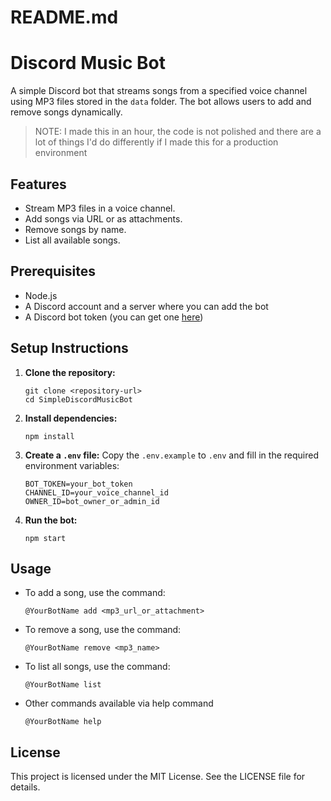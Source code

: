 # README.md

# Discord Music Bot

A simple Discord bot that streams songs from a specified voice channel using MP3 files stored in the `data` folder. The bot allows users to add and remove songs dynamically.

> NOTE: I made this in an hour, the code is not polished and there are a lot of things I'd do differently if I made this for a production environment 

## Features

- Stream MP3 files in a voice channel.
- Add songs via URL or as attachments.
- Remove songs by name.
- List all available songs.

## Prerequisites

- Node.js
- A Discord account and a server where you can add the bot
- A Discord bot token (you can get one [here](https://discord.com/developers/applications))

## Setup Instructions

1. **Clone the repository:**
   ```
   git clone <repository-url>
   cd SimpleDiscordMusicBot
   ```

2. **Install dependencies:**
   ```
   npm install
   ```

3. **Create a `.env` file:**
   Copy the `.env.example` to `.env` and fill in the required environment variables:
   ```
   BOT_TOKEN=your_bot_token
   CHANNEL_ID=your_voice_channel_id
   OWNER_ID=bot_owner_or_admin_id
   ```

4. **Run the bot:**
   ```
   npm start
   ```

## Usage

- To add a song, use the command:
  ```
  @YourBotName add <mp3_url_or_attachment>
  ```

- To remove a song, use the command:
  ```
  @YourBotName remove <mp3_name>
  ```

- To list all songs, use the command:
  ```
  @YourBotName list
  ```

- Other commands available via help command
   ```
   @YourBotName help
   ```

## License

This project is licensed under the MIT License. See the LICENSE file for details.